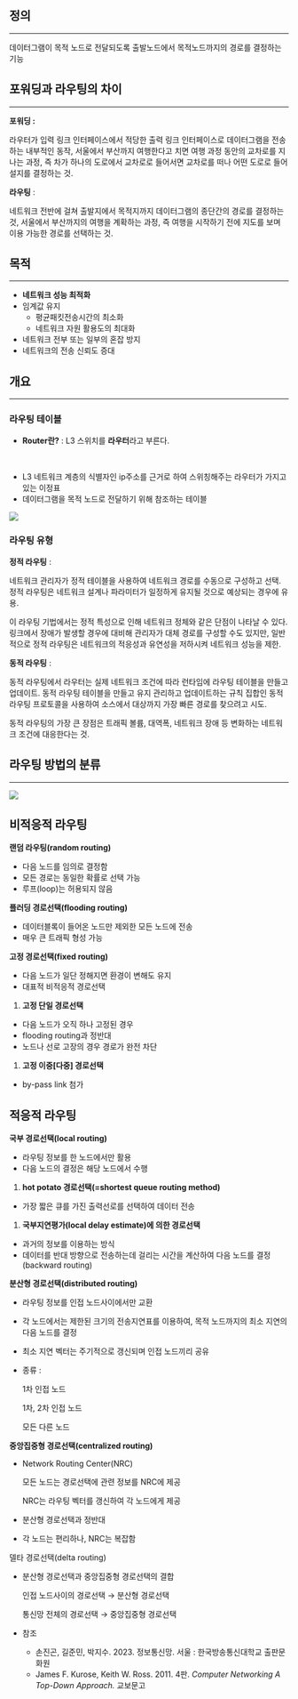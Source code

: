## 정의

---

데이터그램이 목적 노드로 전달되도록 출발노드에서 목적노드까지의 경로를 결정하는 기능

## 포워딩과 라우팅의 차이

---

**포워딩 :** 

라우터가 입력 링크 인터페이스에서 적당한 출력 링크 인터페이스로 데이터그램을 전송하는 내부적인 동작, 서울에서 부산까지 여행한다고 치면 여행 과정 동안의 교차로를 지나는 과정, 즉 차가 하나의 도로에서 교차로로 들어서면 교차로를 떠나 어떤 도로로 들어설지를 결정하는 것.

**라우팅** : 

네트워크 전반에 걸쳐 출발지에서 목적지까지 데이터그램의 종단간의 경로를 결정하는 것, 서울에서 부산까지의 여행을 계확하는 과정, 즉 여행을 시작하기 전에 지도를 보며 이용 가능한 경로를 선택하는 것.

## 목적

---

- **네트워크 성능 최적화**
- 임계값 유지
    - 평균패킷전송시간의 최소화
    - 네트워크 자원 활용도의 최대화
- 네트워크 전부 또는 일부의 혼잡 방지
- 네트워크의 전송 신뢰도 증대

## 개요

---

### 라우팅 테이블
- **Router란?** : L3 스위치를 **라우터**라고 부른다.

<br>

- L3 네트워크 계층의 식별자인 ip주소를 근거로 하여 스위칭해주는 라우터가 가지고 있는 이정표
- 데이터그램을 목적 노드로 전달하기 위해 참조하는 테이블

![](https://velog.velcdn.com/images/leequiett/post/00120757-ccc0-45c0-8854-fd163abff1c0/image.png)

### 라우팅 유형

**정적 라우팅** : 

네트워크 관리자가 정적 테이블을 사용하여 네트워크 경로를 수동으로 구성하고 선택. 정적 라우팅은 네트워크 설계나 파라미터가 일정하게 유지될 것으로 예상되는 경우에 유용.

이 라우팅 기법에서는 정적 특성으로 인해 네트워크 정체와 같은 단점이 나타날 수 있다. 링크에서 장애가 발생할 경우에 대비해 관리자가 대체 경로를 구성할 수도 있지만, 일반적으로 정적 라우팅은 네트워크의 적응성과 유연성을 저하시켜 네트워크 성능을 제한.

**동적 라우팅** : 

동적 라우팅에서 라우터는 실제 네트워크 조건에 따라 런타임에 라우팅 테이블을 만들고 업데이트. 동적 라우팅 테이블을 만들고 유지 관리하고 업데이트하는 규칙 집합인 동적 라우팅 프로토콜을 사용하여 소스에서 대상까지 가장 빠른 경로를 찾으려고 시도.

동적 라우팅의 가장 큰 장점은 트래픽 볼륨, 대역폭, 네트워크 장애 등 변화하는 네트워크 조건에 대응한다는 것.

## 라우팅 방법의 분류

---

![](https://velog.velcdn.com/images/leequiett/post/184f277d-3dfb-48d9-acae-bbdba90142dc/image.png)

## 비적응적 라우팅

**랜덤 라우팅(random routing)**

- 다음 노드를 임의로 결정함
- 모든 경로는 동일한 확률로 선택 가능
- 루프(loop)는 허용되지 않음

**플러딩 경로선택(flooding routing)**

- 데이터블록이 들어온 노드만 제외한 모든 노드에 전송
- 매우 큰 트래픽 형성 가능

**고정 경로선택(fixed routing)**

- 다음 노드가 일단 정해지면 환경이 변해도 유지
- 대표적 비적응적 경로선택

1. **고정 단일 경로선택**
- 다음 노드가 오직 하나 고정된 경우
- flooding routing과 정반대
- 노드나 선로 고장의 경우 경로가 완전 차단
1. **고정 이중[다중] 경로선택**
- by-pass link 첨가

## 적응적 라우팅

**국부 경로선택(local routing)**

- 라우팅 정보를 한 노드에서만 활용
- 다음 노드의 결정은 해당 노드에서 수행

1. **hot potato 경로선택(=shortest queue routing method)**
- 가장 짧은 큐를 가진 출력선로를 선택하여 데이터 전송
1. **국부지연평가(local delay estimate)에 의한 경로선택**
- 과거의 정보를 이용하는 방식
- 데이터를 반대 방향으로 전송하는데 걸리는 시간을 계산하여 다음 노드를 결정(backward routing)

**분산형 경로선택(distributed routing)**

- 라우팅 정보를 인접 노드사이에서만 교환
- 각 노드에서는 제한된 크기의 전송지연표를 이용하여, 목적 노드까지의 최소 지연의 다음 노드를 결정
- 최소 지연 벡터는 주기적으로 갱신되며 인접 노드끼리 공유
- 종류 :
    
    1차 인접 노드
    
    1차, 2차 인접 노드
    
    모든 다른 노드
    

**중앙집중형 경로선택(centralized routing)**

- Network Routing Center(NRC)
    
    모든 노드는 경로선택에 관련 정보를 NRC에 제공
    
    NRC는 라우팅 벡터를 갱신하여 각 노드에게 제공
    
- 분산형 경로선택과 정반대
- 각 노드는 편리하나, NRC는 복잡함

델타 경로선택(delta routing)

- 분산형 경로선택과 중앙집중형 경로선택의 결합
    
    인접 노드사이의 경로선택 → 분산형 경로선택
    
    통신망 전체의 경로선택 → 중앙집중형 경로선택
    <br>
    
- 참조
    - 손진곤, 길준민, 박지수. 2023. 정보통신망. 서울 : 한국방송통신대학교 출판문화원
    - James F. Kurose, Keith W. Ross. 2011. 4판. *Computer Networking A Top-Down Approach.* 교보문고
